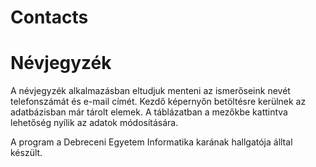 # Contacts


   <h1>Névjegyzék</h1>
  A névjegyzék alkalmazásban eltudjuk menteni az ismerőseink nevét telefonszámát és e-mail címét.
  Kezdő képernyőn betöltésre kerülnek az adatbázisban már tárolt elemek.
  A táblázatban a mezőkbe kattintva lehetőség nyílik az adatok módosítására.
  
  A program a Debreceni Egyetem Informatika karának hallgatója álltal készült.

